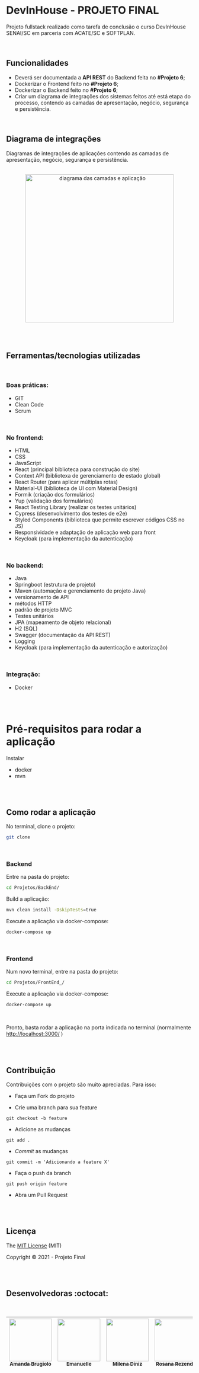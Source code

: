 # DevInHouse - PROJETO FINAL

Projeto fullstack realizado como tarefa de conclusão o curso DevInHouse SENAI/SC em parceria com ACATE/SC e SOFTPLAN.

<br>

## Funcionalidades

- Deverá ser documentada a **API REST** do Backend feita no **#Projeto 6**;
- Dockerizar o Frontend feito no **#Projeto 6**;
- Dockerizar o Backend feito no **#Projeto 6**;
- Criar um diagrama de integrações dos sistemas feitos até está etapa do processo, contendo as camadas de apresentação, negócio, segurança e persistência.

<br>

## Diagrama de integrações

Diagramas de integrações de aplicações contendo as camadas de apresentação, negócio, segurança e persistência.

<br>

<div align="center">
  <img  width='400' src='https://user-images.githubusercontent.com/45580434/130707396-b277b7f9-cd7e-4153-9e9e-763c645a1bc8.png' alt="diagrama das camadas e aplicação">
</div>

<br><br>

## Ferramentas/tecnologias utilizadas

<br>

### Boas práticas:

- GIT
- Clean Code
- Scrum

<br>

### No frontend:

- HTML
- CSS
- JavaScript
- React (principal biblioteca para construção do site)
- Context API (bibliotexa de gerenciamento de estado global)
- React Router (para aplicar múltiplas rotas)
- Material-UI (biblioteca de UI com Material Design)
- Formik (criação dos formulários)
- Yup (validação dos formulários)
- React Testing Library (realizar os testes unitários)
- Cypress (desenvolvimento dos testes de e2e)
- Styled Components (biblioteca que permite escrever códigos CSS no JS)
- Responsividade e adaptação de aplicação web para front
- Keycloak (para implementação da autenticação)

<br>

### No backend:

- Java
- Springboot (estrutura de projeto)
- Maven (automação e gerenciamento de projeto Java)
- versionamento de API
- métodos HTTP
- padrão de projeto MVC
- Testes unitários
- JPA (mapeamento de objeto relacional)
- H2 (SQL)
- Swagger (documentação da API REST)
- Logging
- Keycloak (para implementação da autenticação e autorização)

<br>

### Integração:

- Docker

<br><br>

# Pré-requisitos para rodar a aplicação

Instalar
- docker
- mvn

<br><br>

## Como rodar a aplicação

No terminal, clone o projeto:

```bash
git clone
```

<br>

### Backend

Entre na pasta do projeto:

```bash
cd Projetos/BackEnd/
```

Build a aplicação:

```bash
mvn clean install -DskipTests=true
```

Execute a aplicação via docker-compose:

```bash
docker-compose up
```

<br>

### Frontend

Num novo terminal, entre na pasta do projeto:

```bash
cd Projetos/FrontEnd_/
```

Execute a aplicação via docker-compose:

```bash
docker-compose up
```

<br>

Pronto, basta rodar a aplicação na porta indicada no terminal (normalmente [http://localhost:3000/](http://localhost:3000/) )


<br><br>

## Contribuição

Contribuições com o projeto são muito apreciadas. Para isso:

- Faça um Fork do projeto

- Crie uma branch para sua feature

```
git checkout -b feature
```

- Adicione as mudanças

```
git add .
```

- _Commit_ as mudanças

```
git commit -m 'Adicionando a feature X'
```

- Faça o push da branch

```
git push origin feature
```

- Abra um Pull Request

<br><br>

## Licença

The [MIT License]() (MIT)

Copyright :copyright: 2021 - Projeto Final

<br><br>

## Desenvolvedoras :octocat:

<br>

<div align="center">

| [<img src="https://avatars.githubusercontent.com/u/47026392?s=460&u=8d55f59b971be6ff3db89146f223fe6cfacbf18c&v=4" width=115><br><sub>Amanda Brugiolo</sub>](https://github.com/abrugiolo) | [<img src="https://avatars.githubusercontent.com/u/40336369?s=460&v=4" width=115><br><sub>Emanuelle</sub>](https://github.com/manubf) | [<img src="https://avatars.githubusercontent.com/u/74935208?s=460&u=e7c6909558ba5031978f43ee77810c4191e05d75&v=4" width=115><br><sub>Milena Diniz</sub>](https://github.com/milena-diniz) | [<img src="https://avatars.githubusercontent.com/u/45580434?s=460&u=07188d0258859fc94b46983bcb85c09b4d7c5daf&v=4" width=115><br><sub>Rosana Rezende</sub>](https://github.com/rosanarezende) |
| :---------------------------------------------------------------------------------------------------------------------------------------------------------------------------------------: | :-----------------------------------------------------------------------------------------------------------------------------------: | :---------------------------------------------------------------------------------------------------------------------------------------------------------------------------------------: | :------------------------------------------------------------------------------------------------------------------------------------------------------------------------------------------: |

</div>

